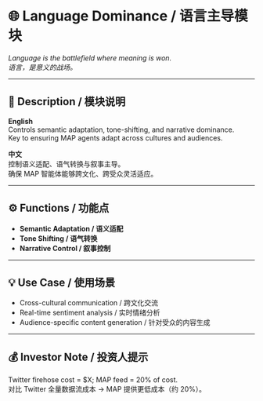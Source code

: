 # 🌐 Language Dominance / 语言主导模块  
*Language is the battlefield where meaning is won.*  
*语言，是意义的战场。*

---

## 📖 Description / 模块说明  

**English**  
Controls semantic adaptation, tone-shifting, and narrative dominance.  
Key to ensuring MAP agents adapt across cultures and audiences.  

**中文**  
控制语义适配、语气转换与叙事主导。  
确保 MAP 智能体能够跨文化、跨受众灵活适应。  

---

## ⚙️ Functions / 功能点
- **Semantic Adaptation / 语义适配**  
- **Tone Shifting / 语气转换**  
- **Narrative Control / 叙事控制**  

---

## 💡 Use Case / 使用场景
- Cross-cultural communication / 跨文化交流  
- Real-time sentiment analysis / 实时情绪分析  
- Audience-specific content generation / 针对受众的内容生成  

---

## 💰 Investor Note / 投资人提示
Twitter firehose cost = $X; MAP feed = 20% of cost.  
对比 Twitter 全量数据流成本 → MAP 提供更低成本（约 20%）。  
